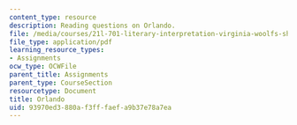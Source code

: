 ```yaml
---
content_type: resource
description: Reading questions on Orlando.
file: /media/courses/21l-701-literary-interpretation-virginia-woolfs-shakespeare-spring-2001/93970ed3880af3fffaefa9b37e78a7ea_MIT21L_701S01_orlando.pdf
file_type: application/pdf
learning_resource_types:
- Assignments
ocw_type: OCWFile
parent_title: Assignments
parent_type: CourseSection
resourcetype: Document
title: Orlando
uid: 93970ed3-880a-f3ff-faef-a9b37e78a7ea
---
```

